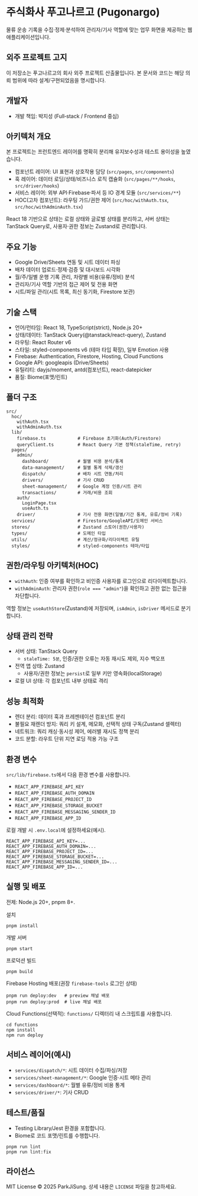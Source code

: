 # 주식화사 푸고나르고 (Pugonargo)

물류 운송 기록을 수집·정제·분석하여 관리자/기사 역할에 맞는 업무 화면을 제공하는 웹 애플리케이션입니다.

## 외주 프로젝트 고지

이 저장소는 푸고나르고의 회사 외주 프로젝트 산출물입니다. 본 문서와 코드는 해당 의뢰 범위에 따라 설계/구현되었음을 명시합니다.

## 개발자

- 개발 책임: 박지성 (Full‑stack / Frontend 중심)

## 아키텍처 개요

본 프로젝트는 프런트엔드 레이어를 명확히 분리해 유지보수성과 테스트 용이성을 높였습니다.

- 컴포넌트 레이어: UI 표현과 상호작용 담당 (`src/pages`, `src/components`)
- 훅 레이어: 데이터 로딩/상태/비즈니스 로직 캡슐화 (`src/pages/**/hooks`, `src/driver/hooks`)
- 서비스 레이어: 외부 API·Firebase·파서 등 IO 경계 모듈 (`src/services/**`)
- HOC(고차 컴포넌트): 라우팅 가드/권한 제어 (`src/hoc/withAuth.tsx`, `src/hoc/withAdminAuth.tsx`)

React 18 기반으로 상태는 로컬 상태와 글로벌 상태를 분리하고, 서버 상태는 TanStack Query로, 사용자·권한 정보는 Zustand로 관리합니다.

## 주요 기능

- Google Drive/Sheets 연동 및 시트 데이터 파싱
- 배차 데이터 업로드·정제·검증 및 대시보드 시각화
- 월/주/일별 운행 기록 관리, 차량별 비용(유류/정비) 분석
- 관리자/기사 역할 기반의 접근 제어 및 전용 화면
- 시트/파일 관리(시트 목록, 최신 동기화, Firestore 보관)

## 기술 스택

- 언어/런타임: React 18, TypeScript(strict), Node.js 20+
- 상태/데이터: TanStack Query(@tanstack/react-query), Zustand
- 라우팅: React Router v6
- 스타일: styled-components v6 (테마 타입 확장), 일부 Emotion 사용
- Firebase: Authentication, Firestore, Hosting, Cloud Functions
- Google API: googleapis (Drive/Sheets)
- 유틸리티: dayjs/moment, antd(컴포넌트), react-datepicker
- 품질: Biome(포맷/린트)

## 폴더 구조

```
src/
  hoc/
    withAuth.tsx
    withAdminAuth.tsx
  lib/
    firebase.ts            # Firebase 초기화(Auth/Firestore)
    queryClient.ts         # React Query 기본 정책(staleTime, retry)
  pages/
    admin/
      dashboard/           # 월별 비용 분석/통계
      data-management/     # 월별 통계 삭제/갱신
      dispatch/            # 배차 시트 연동/처리
      drivers/             # 기사 CRUD
      sheet-management/    # Google 계정 인증/시트 관리
      transactions/        # 거래/비용 조회
    auth/
      LoginPage.tsx
      useAuth.ts
    driver/                # 기사 전용 화면(일별/기간 통계, 유류/정비 기록)
  services/                # Firestore/GoogleAPI/도메인 서비스
  stores/                  # Zustand 스토어(권한/사용자)
  types/                   # 도메인 타입
  utils/                   # 계산/정규화/리다이렉트 유틸
  styles/                  # styled-components 테마/타입
```

## 권한/라우팅 아키텍처(HOC)

- `withAuth`: 인증 여부를 확인하고 비인증 사용자를 로그인으로 리다이렉트합니다.
- `withAdminAuth`: 관리자 권한(`role === "admin"`)을 확인하고 권한 없는 접근을 차단합니다.

역할 정보는 `useAuthStore`(Zustand)에 저장되며, `isAdmin`, `isDriver` 메서드로 분기합니다.

## 상태 관리 전략

- 서버 상태: TanStack Query
  - `staleTime: 5분`, 인증/권한 오류는 자동 재시도 제외, 지수 백오프
- 전역 앱 상태: Zustand
  - 사용자/권한 정보는 `persist`로 일부 키만 영속화(localStorage)
- 로컬 UI 상태: 각 컴포넌트 내부 상태로 격리

## 성능 최적화

- 렌더 분리: 데이터 훅과 프레젠테이션 컴포넌트 분리
- 불필요 재렌더 방지: 쿼리 키 설계, 메모화, 선택적 상태 구독(Zustand 셀렉터)
- 네트워크: 쿼리 캐싱·동시성 제어, 에러별 재시도 정책 분리
- 코드 분할: 라우트 단위 지연 로딩 적용 가능 구조

## 환경 변수

`src/lib/firebase.ts`에서 다음 환경 변수를 사용합니다.

- `REACT_APP_FIREBASE_API_KEY`
- `REACT_APP_FIREBASE_AUTH_DOMAIN`
- `REACT_APP_FIREBASE_PROJECT_ID`
- `REACT_APP_FIREBASE_STORAGE_BUCKET`
- `REACT_APP_FIREBASE_MESSAGING_SENDER_ID`
- `REACT_APP_FIREBASE_APP_ID`

로컬 개발 시 `.env.local`에 설정하세요(예시).

```
REACT_APP_FIREBASE_API_KEY=...
REACT_APP_FIREBASE_AUTH_DOMAIN=...
REACT_APP_FIREBASE_PROJECT_ID=...
REACT_APP_FIREBASE_STORAGE_BUCKET=...
REACT_APP_FIREBASE_MESSAGING_SENDER_ID=...
REACT_APP_FIREBASE_APP_ID=...
```

## 실행 및 배포

전제: Node.js 20+, pnpm 8+.

설치

```
pnpm install
```

개발 서버

```
pnpm start
```

프로덕션 빌드

```
pnpm build
```

Firebase Hosting 배포(권장 `firebase-tools` 로그인 상태)

```
pnpm run deploy:dev   # preview 채널 배포
pnpm run deploy:prod  # live 채널 배포
```

Cloud Functions(선택적): `functions/` 디렉터리 내 스크립트를 사용합니다.

```
cd functions
npm install
npm run deploy
```

## 서비스 레이어(예시)

- `services/dispatch/*`: 시트 데이터 수집/파싱/저장
- `services/sheet-management/*`: Google 인증·시트 메타 관리
- `services/dashboard/*`: 월별 유류/정비 비용 통계
- `services/driver/*`: 기사 CRUD

## 테스트/품질

- Testing Library/Jest 환경을 포함합니다.
- Biome로 코드 포맷/린트를 수행합니다.

```
pnpm run lint
pnpm run lint:fix
```

## 라이선스

MIT License © 2025 ParkJiSung. 상세 내용은 `LICENSE` 파일을 참고하세요.
